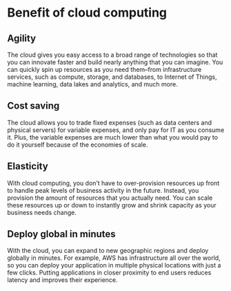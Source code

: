# Benefit of cloud computing

## Agility

The cloud gives you easy access to a broad range of technologies so that you can innovate faster and build nearly
anything that you can imagine. You can quickly spin up resources as you need them–from infrastructure services, 
such as compute, storage, and databases, to Internet of Things, machine learning, data lakes and analytics, and much more.



## Cost saving

The cloud allows you to trade fixed expenses (such as data centers and physical servers) for variable expenses, 
and only pay for IT as you consume it. Plus, the variable expenses are much lower than what you would pay to do
it yourself because of the economies of scale. 



## Elasticity

With cloud computing, you don’t have to over-provision resources up front to handle peak levels of business activity 
in the future. Instead, you provision the amount of resources that you actually need. You can scale these resources 
up or down to instantly grow and shrink capacity as your business needs change.





## Deploy global in minutes

With the cloud, you can expand to new geographic regions and deploy globally in minutes. For example,
AWS has infrastructure all over the world, so you can deploy your application in multiple physical 
locations with just a few clicks. Putting applications in closer proximity to end users reduces latency 
and improves their experience. 